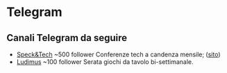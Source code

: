 # Telegram

## Canali Telegram da seguire

* [Speck&Tech](https://t.me/speckandtech) ~500 follower Conferenze tech a candenza mensile; ([sito](https://speckand.tech/))
* [Ludimus](https://t.me/ludimus) ~100 follower Serata giochi da tavolo bi-settimanale.
